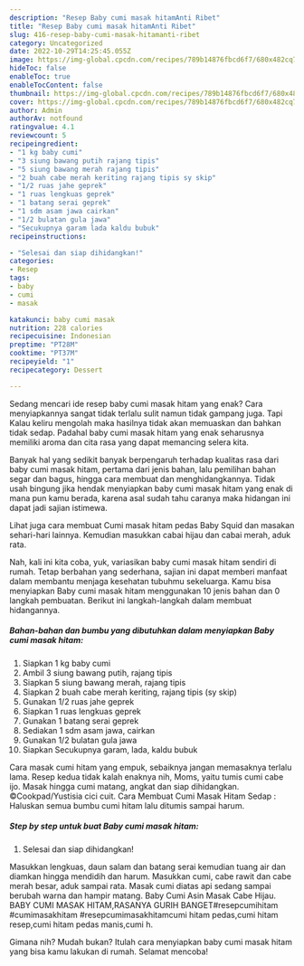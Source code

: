 ```yaml
---
description: "Resep Baby cumi masak hitamAnti Ribet"
title: "Resep Baby cumi masak hitamAnti Ribet"
slug: 416-resep-baby-cumi-masak-hitamanti-ribet
category: Uncategorized
date: 2022-10-29T14:25:45.055Z
image: https://img-global.cpcdn.com/recipes/789b14876fbcd6f7/680x482cq70/baby-cumi-masak-hitam-foto-resep-utama.jpg
hideToc: false
enableToc: true
enableTocContent: false
thumbnail: https://img-global.cpcdn.com/recipes/789b14876fbcd6f7/680x482cq70/baby-cumi-masak-hitam-foto-resep-utama.jpg
cover: https://img-global.cpcdn.com/recipes/789b14876fbcd6f7/680x482cq70/baby-cumi-masak-hitam-foto-resep-utama.jpg
author: Admin
authorAv: notfound
ratingvalue: 4.1
reviewcount: 5
recipeingredient:
- "1 kg baby cumi"
- "3 siung bawang putih rajang tipis"
- "5 siung bawang merah rajang tipis"
- "2 buah cabe merah keriting rajang tipis sy skip"
- "1/2 ruas jahe geprek"
- "1 ruas lengkuas geprek"
- "1 batang serai geprek"
- "1 sdm asam jawa cairkan"
- "1/2 bulatan gula jawa"
- "Secukupnya garam lada kaldu bubuk"
recipeinstructions:

- "Selesai dan siap dihidangkan!"
categories:
- Resep
tags:
- baby
- cumi
- masak

katakunci: baby cumi masak 
nutrition: 228 calories
recipecuisine: Indonesian
preptime: "PT28M"
cooktime: "PT37M"
recipeyield: "1"
recipecategory: Dessert

---
```



Sedang mencari ide resep baby cumi masak hitam yang enak? Cara menyiapkannya sangat tidak terlalu sulit namun tidak gampang juga. Tapi Kalau keliru mengolah maka hasilnya tidak akan memuaskan dan bahkan tidak sedap. Padahal baby cumi masak hitam yang enak seharusnya memiliki aroma dan cita rasa yang dapat memancing selera kita.


Banyak hal yang sedikit banyak berpengaruh terhadap kualitas rasa dari baby cumi masak hitam, pertama dari jenis bahan, lalu pemilihan bahan segar dan bagus, hingga cara membuat dan menghidangkannya. Tidak usah bingung jika hendak menyiapkan baby cumi masak hitam yang enak di mana pun kamu berada, karena asal sudah tahu caranya maka hidangan ini dapat jadi sajian istimewa.

Lihat juga cara membuat Cumi masak hitam pedas Baby Squid dan masakan sehari-hari lainnya. Kemudian masukkan cabai hijau dan cabai merah, aduk rata.


Nah, kali ini kita coba, yuk, variasikan baby cumi masak hitam sendiri di rumah. Tetap berbahan yang sederhana, sajian ini dapat memberi manfaat dalam membantu menjaga kesehatan tubuhmu sekeluarga. Kamu bisa menyiapkan Baby cumi masak hitam menggunakan 10 jenis bahan dan 0 langkah pembuatan. Berikut ini langkah-langkah dalam membuat hidangannya.

<!--inarticleads1-->

##### Bahan-bahan dan bumbu yang dibutuhkan dalam menyiapkan Baby cumi masak hitam:

1. Siapkan 1 kg baby cumi
1. Ambil 3 siung bawang putih, rajang tipis
1. Siapkan 5 siung bawang merah, rajang tipis
1. Siapkan 2 buah cabe merah keriting, rajang tipis (sy skip)
1. Gunakan 1/2 ruas jahe geprek
1. Siapkan 1 ruas lengkuas geprek
1. Gunakan 1 batang serai geprek
1. Sediakan 1 sdm asam jawa, cairkan
1. Gunakan 1/2 bulatan gula jawa
1. Siapkan Secukupnya garam, lada, kaldu bubuk


Cara masak cumi hitam yang empuk, sebaiknya jangan memasaknya terlalu lama. Resep kedua tidak kalah enaknya nih, Moms, yaitu tumis cumi cabe ijo. Masak hingga cumi matang, angkat dan siap dihidangkan. ©Cookpad/Yustisia cici cuit. Cara Membuat Cumi Masak Hitam Sedap : Haluskan semua bumbu cumi hitam lalu ditumis sampai harum. 

<!--inarticleads2-->

##### Step by step untuk buat Baby cumi masak hitam:


1. Selesai dan siap dihidangkan!

Masukkan lengkuas, daun salam dan batang serai kemudian tuang air dan diamkan hingga mendidih dan harum. Masukkan cumi, cabe rawit dan cabe merah besar, aduk sampai rata. Masak cumi diatas api sedang sampai berubah warna dan hampir matang. Baby Cumi Asin Masak Cabe Hijau. BABY CUMI MASAK HITAM,RASANYA GURIH BANGET#resepcumihitam #cumimasakhitam #resepcumimasakhitamcumi hitam pedas,cumi hitam resep,cumi hitam pedas manis,cumi h. 

Gimana nih? Mudah bukan? Itulah cara menyiapkan baby cumi masak hitam yang bisa kamu lakukan di rumah. Selamat mencoba!
